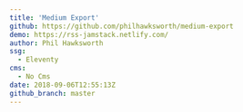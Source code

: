 ```yaml
---
title: 'Medium Export'
github: https://github.com/philhawksworth/medium-export
demo: https://rss-jamstack.netlify.com/
author: Phil Hawksworth
ssg:
  - Eleventy
cms:
  - No Cms
date: 2018-09-06T12:55:13Z
github_branch: master
---
```


